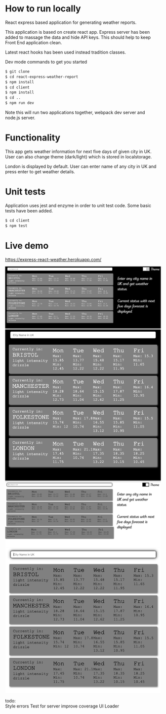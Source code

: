 # How to run locally 
React express based application for generating weather reports.

This application is based on create react app. Express server has been added to massage the data and hide API keys. This should help to keep Front End application clean. 

Latest react hooks has been used instead tradition classes.

Dev mode commands to get you started 
```sh
$ git clone
$ cd react-express-weather-report
$ npm install
$ cd client 
$ npm install
$ cd ..
$ npm run dev

```
Note this will run two applications together, webpack dev server and node.js server. 


# Functionality

This app gets weather information for next five days of given city in UK.
User can also change theme (dark/light) which is stored in localstorage.

London is displayed by default. User can enter name of any city in UK and press enter to get weather details.

# Unit tests
Application uses jest and enzyme in order to unit test code. Some basic tests have been added. 

```sh
$ cd client 
$ npm test

```
# Live demo
https://express-react-weather.herokuapp.com/


![Screenshot](desktop-dark.png)
![Screenshot](mobile-dark.png)
![Screenshot](desktop-light.png)
![Screenshot](mobile-light.png)




todo:  
    Style errors
    Test for server 
    improve coverage
    UI Loader 